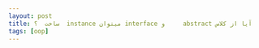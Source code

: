 ```yaml
---
layout: post
title: ‫آیا از کلاس abstract     و interface میتوان instance  ساخت  ؟
tags: [oop]
---
```




